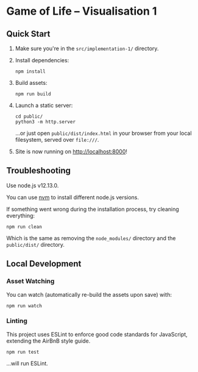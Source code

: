 # Game of Life – Visualisation 1
## Quick Start

1. Make sure you're in the `src/implementation-1/` directory.

2. Install dependencies:
    ```
    npm install
    ```

2. Build assets:
    ```
    npm run build
    ```
3. Launch a static server:
    ```
    cd public/
    python3 -m http.server
    ```
   
   ...or just open `public/dist/index.html` in your browser from your local filesystem, served over `file:///`.
4. Site is now running on [http://localhost:8000](http://localhost:8000)!

## Troubleshooting
Use node.js v12.13.0.

You can use [nvm](https://github.com/nvm-sh/nvm) to install different node.js versions. 

If something went wrong during the installation process, try cleaning everything:

```
npm run clean
```

Which is the same as removing the `node_modules/` directory and the `public/dist/` directory.

## Local Development
### Asset Watching
You can watch (automatically re-build the assets upon save) with:

```
npm run watch
```

### Linting
This project uses ESLint to enforce good code standards for JavaScript, extending the AirBnB style guide.

```
npm run test
```

...will run ESLint.
